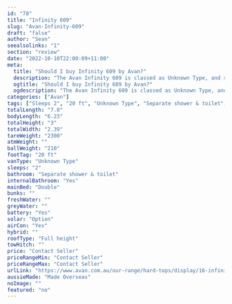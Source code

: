 ```yaml
---
id: "78"
title: "Infinity 609"
slug: "Avan-Infinity-609"
draft: "false"
author: "Sean"
seealsolinks: "1"
section: "review"
date: "2022-10-10T22:00:09+11:00"
meta:
  title: "Should I buy Infinity 609 by Avan?"
  description: "The Avan Infinity 609 is classed as Unknown Type, and sleeps 2 people. It is Made Overseas and comes in at 20 ft. It generally has Separate shower & toilet."
  ogtitle: "Should I buy Infinity 609 by Avan?"
  ogdescription: "The Avan Infinity 609 is classed as Unknown Type, and sleeps 2 people. It is Made Overseas and comes in at 20 ft. It generally has Separate shower & toilet."
categories: ["Avan"]
tags: ["Sleeps 2", "20 ft", "Unknown Type", "Separate shower & toilet", "Full height", "Price Unknown"]
totalLength: "7.8"
bodyLength: "6.23"
totalHeight: "3"
totalWidth: "2.39"
tareWeight: "2300"
atmWeight: ""
ballWeight: "210"
footTag: "20 ft"
vanType: "Unknown Type"
sleeps: "2"
bathroom: "Separate shower & toilet"
internalBathroom: "Yes"
mainBed: "Double"
bunks: ""
freshWater: ""
greyWater: ""
battery: "Yes"
solar: "Option"
airCon: "Yes"
hybrid: ""
roofType: "Full height"
towHitch: ""
price: "Contact Seller"
priceRangeMin: "Contact Seller"
priceRangeMax: "Contact Seller"
urlLink: "https://www.avan.com.au/our-range/hard-tops/display/16-infinity-slide-out"
aussieMade: "Made Overseas"
noImage: ""
featured: "no"
---
```

